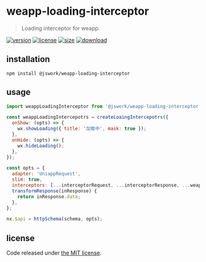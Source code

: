 # weapp-loading-interceptor
> Loading interceptor for weapp.

[![version][version-image]][version-url]
[![license][license-image]][license-url]
[![size][size-image]][size-url]
[![download][download-image]][download-url]

## installation
```shell
npm install @jswork/weapp-loading-interceptor
```

## usage
```js
import weappLoadingInterceptor from '@jswork/weapp-loading-interceptor';

const weappLoadingIntercepotrs = createLoaingIntercepotrs({
  onShow: (opts) => {
    wx.showLoading({ title: '加载中', mask: true });
  },
  onHide: (opts) => {
    wx.hideLoading();
  },
});

const opts = {
  adapter: 'UniappRequest',
  slim: true,
  interceptors: [...interceptorRequest, ...interceptorResponse, ...weappLoadingIntercepotrs],
  transformResponse(inResponse) {
    return inResponse.data;
  },
};

nx.$api = httpSchema(schema, opts);
```

## license
Code released under [the MIT license](https://github.com/afeiship/weapp-loading-interceptor/blob/master/LICENSE.txt).

[version-image]: https://img.shields.io/npm/v/@jswork/weapp-loading-interceptor
[version-url]: https://npmjs.org/package/@jswork/weapp-loading-interceptor

[license-image]: https://img.shields.io/npm/l/@jswork/weapp-loading-interceptor
[license-url]: https://github.com/afeiship/weapp-loading-interceptor/blob/master/LICENSE.txt

[size-image]: https://img.shields.io/bundlephobia/minzip/@jswork/weapp-loading-interceptor
[size-url]: https://github.com/afeiship/weapp-loading-interceptor/blob/master/dist/weapp-loading-interceptor.min.js

[download-image]: https://img.shields.io/npm/dm/@jswork/weapp-loading-interceptor
[download-url]: https://www.npmjs.com/package/@jswork/weapp-loading-interceptor
